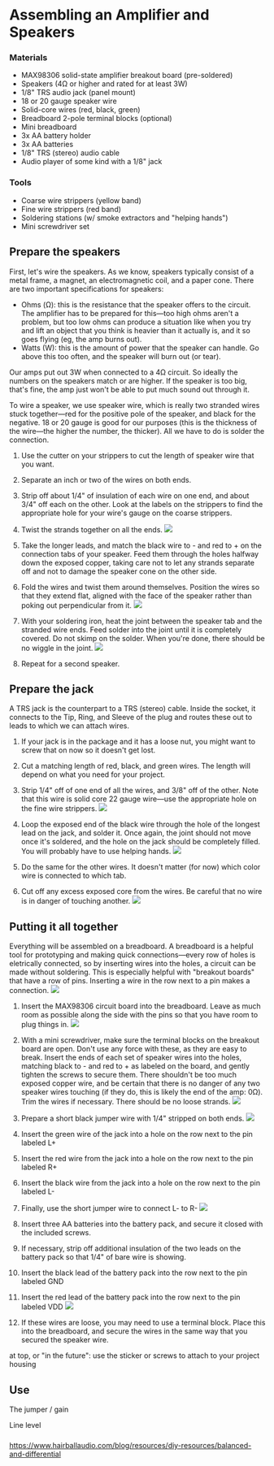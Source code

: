 # Assembling an Amplifier and Speakers

### Materials
- MAX98306 solid-state amplifier breakout board (pre-soldered)
- Speakers (4Ω or higher and rated for at least 3W)
- 1/8" TRS audio jack (panel mount)
- 18 or 20 gauge speaker wire
- Solid-core wires (red, black, green)
- Breadboard 2-pole terminal blocks (optional)
- Mini breadboard
- 3x AA battery holder
- 3x AA batteries
- 1/8" TRS (stereo) audio cable
- Audio player of some kind with a 1/8" jack

### Tools
- Coarse wire strippers (yellow band)
- Fine wire strippers (red band)
- Soldering stations (w/ smoke extractors and "helping hands")
- Mini screwdriver set


## Prepare the speakers

First, let's wire the speakers. As we know, speakers typically consist of a metal frame, a magnet, an electromagnetic coil, and a paper cone. There are two important specifications for speakers:
- Ohms (Ω): this is the resistance that the speaker offers to the circuit. The amplifier has to be prepared for this—too high ohms aren't a problem, but too low ohms can produce a situation like when you try and lift an object that you think is heavier than it actually is, and it so goes flying (eg, the amp burns out).
- Watts (W): this is the amount of power that the speaker can handle. Go above this too often, and the speaker will burn out (or tear). 

Our amps put out 3W when connected to a 4Ω circuit. So ideally the numbers on the speakers match or are higher. If the speaker is too big, that's fine, the amp just won't be able to put much sound out through it.

To wire a speaker, we use speaker wire, which is really two stranded wires stuck together—red for the positive pole of the speaker, and black for the negative. 18 or 20 gauge is good for our purposes (this is the thickness of the wire—the higher the number, the thicker). All we have to do is solder the connection.

1. Use the cutter on your strippers to cut the length of speaker wire that you want.
1. Separate an inch or two of the wires on both ends.
1. Strip off about 1/4" of insulation of each wire on one end, and about 3/4" off each on the other. Look at the labels on the strippers to find the appropriate hole for your wire's gauge on the coarse strippers.
1. Twist the strands together on all the ends.
![](media/1.jpg)

1. Take the longer leads, and match the black wire to - and red to + on the connection tabs of your speaker. Feed them through the holes halfway down the exposed copper, taking care not to let any strands separate off and not to damage the speaker cone on the other side. 
1. Fold the wires and twist them around themselves. Position the wires so that they extend flat, aligned with the face of the speaker rather than poking out perpendicular from it.
![](media/2.jpg)

1. With your soldering iron, heat the joint between the speaker tab and the stranded wire ends. Feed solder into the joint until it is completely covered. Do not skimp on the solder. When you're done, there should be no wiggle in the joint.
![](media/3.jpg)

1. Repeat for a second speaker.


## Prepare the jack

A TRS jack is the counterpart to a TRS (stereo) cable. Inside the socket, it connects to the Tip, Ring, and Sleeve of the plug and routes these out to leads to which we can attach wires.

1. If your jack is in the package and it has a loose nut, you might want to screw that on now so it doesn't get lost.
1. Cut a matching length of red, black, and green wires. The length will depend on what you need for your project.
1. Strip 1/4" off of one end of all the wires, and 3/8" off of the other. Note that this wire is solid core 22 gauge wire—use the appropriate hole on the fine wire strippers.
![](media/4.jpg)

1. Loop the exposed end of the black wire through the hole of the longest lead on the jack, and solder it. Once again, the joint should not move once it's soldered, and the hole on the jack should be completely filled. You will probably have to use helping hands.
![](media/5.jpg)

1. Do the same for the other wires. It doesn't matter (for now) which color wire is connected to which tab.
1. Cut off any excess exposed core from the wires. Be careful that no wire is in danger of touching another.
![](media/6.jpg)


## Putting it all together

Everything will be assembled on a breadboard. A breadboard is a helpful tool for prototyping and making quick connections—every row of holes is eletrically connected, so by inserting wires into the holes, a circuit can be made without soldering. This is especially helpful with "breakout boards" that have a row of pins. Inserting a wire in the row next to a pin makes a connection.
![](media/7.jpg)

1. Insert the MAX98306 circuit board into the breadboard. Leave as much room as possible along the side with the pins so that you have room to plug things in.
![](media/8.jpg)

1. With a mini screwdriver, make sure the terminal blocks on the breakout board are open. Don't use any force with these, as they are easy to break. Insert the ends of each set of speaker wires into the holes, matching black to - and red to + as labeled on the board, and gently tighten the screws to secure them. There shouldn't be too much exposed copper wire, and be certain that there is no danger of any two speaker wires touching (if they do, this is likely the end of the amp: 0Ω). Trim the wires if necessary. There should be no loose strands.
![](media/9.jpg)

1. Prepare a short black jumper wire with 1/4" stripped on both ends.
![](media/10.jpg)

1. Insert the green wire of the jack into a hole on the row next to the pin labeled L+
1. Insert the red wire from the jack into a hole on the row next to the pin labeled R+
1. Insert the black wire from the jack into a hole on the row next to the pin labeled L-
1. Finally, use the short jumper wire to connect L- to R-
![](media/11.jpg)

1. Insert three AA batteries into the battery pack, and secure it closed with the included screws.
1. If necessary, strip off additional insulation of the two leads on the battery pack so that 1/4" of bare wire is showing.
1. Insert the black lead of the battery pack into the row next to the pin labeled GND
1. Insert the red lead of the battery pack into the row next to the pin labeled VDD
![](media/12.jpg)

1. If these wires are loose, you may need to use a terminal block. Place this into the breadboard, and secure the wires in the same way that you secured the speaker wire.


at top, or "in the future": use the sticker or screws to attach to your project housing



## Use

The jumper / gain

Line level




###

https://www.hairballaudio.com/blog/resources/diy-resources/balanced-and-differential
